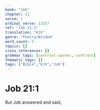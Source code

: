 ```yaml
---
book: "Job"
chapter: 21
verse: 1
ordinal_verse: 13357
ref: "Job 21:1"
translation: "KJV"
genre: "Poetry/Wisdom"
word_count: 5
topics: []
cross_references: []
grammar_tags: [contrast-opener, contrast]
thematic_tags: []
tags: ["Bible","KJV","Job"]
---
```


# Job 21:1

But Job answered and said,
